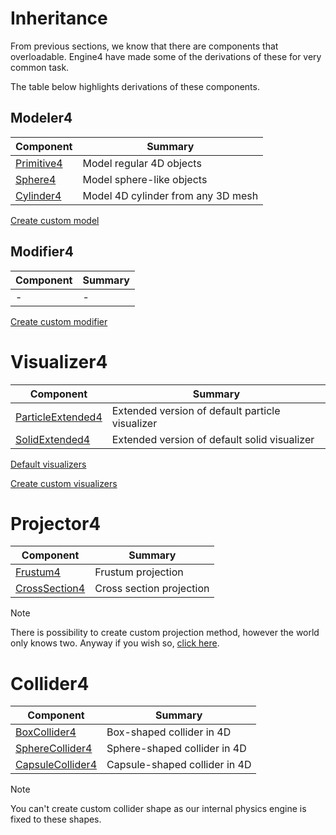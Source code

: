# Inheritance

From previous sections, we know that there are components that overloadable. Engine4 have made some of the derivations of these for very common task.

The table below highlights derivations of these components.

## Modeler4

| Component | Summary |
|---|---|
| [Primitive4](~/manual/modeling/modeler/primitive.md) | Model regular 4D objects |
| [Sphere4](~/manual/modeling/modeler/sphere.md) | Model sphere-like objects |
| [Cylinder4](~/manual/modeling/modeler/cylinder.md) | Model 4D cylinder from any 3D mesh |

[Create custom model](~/manual/modeling/modeler/custom.md)

## Modifier4

| Component | Summary |
|---|---|
| - | - |

[Create custom modifier](~/manual/modeling/modifier/custom.md)

# Visualizer4

| Component | Summary |
|---|---|
| [ParticleExtended4](~/manual/rendering/visualizer/extended.md) | Extended version of default particle visualizer |
| [SolidExtended4](~/manual/rendering/visualizer/extended.md) | Extended version of default solid visualizer |

[Default visualizers](~/manual/rendering/visualizer/default.md)

[Create custom visualizers](~/manual/rendering/visualizer/custom.md)

# Projector4

| Component | Summary |
|---|---|
| [Frustum4](~/manual/rendering/projection/frustum.md) | Frustum projection |
| [CrossSection4](~/manual/rendering/projection/crosssection.md) | Cross section projection |

> [!NOTE]
> There is possibility to create custom projection method, however the world only knows two. Anyway if you wish so, [click here](~/manual/rendering/projection/custom.md).

# Collider4

| Component | Summary |
|---|---|
| [BoxCollider4](~/manual/physics/colliders.md) | Box-shaped collider in 4D |
| [SphereCollider4](~/manual/physics/colliders.md) | Sphere-shaped collider in 4D |
| [CapsuleCollider4](~/manual/physics/colliders.md) | Capsule-shaped collider in 4D |

> [!NOTE]
> You can't create custom collider shape as our internal physics engine is fixed to these shapes.
